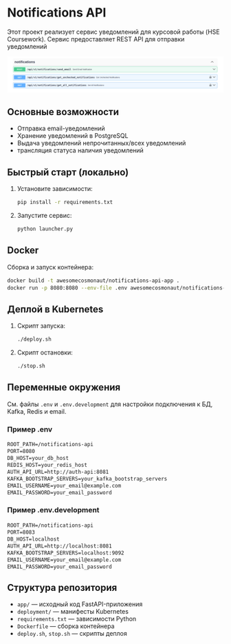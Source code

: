 # Notifications API

Этот проект реализует сервис уведомлений для курсовой работы (HSE Coursework). Сервис предоставляет REST API для отправки уведомлений

![](https://github.com/HSE-COURSEWORK-2025/hse-coursework-notifications-api/blob/master/swagger_demo.png)

## Основные возможности
- Отправка email-уведомлений
- Хранение уведомлений в PostgreSQL
- Выдача уведомлений непрочитанных/всех уведомлений
- трансляция статуса наличия уведомлений


## Быстрый старт (локально)
1. Установите зависимости:
   ```bash
   pip install -r requirements.txt
   ```
2. Запустите сервис:
   ```bash
   python launcher.py
   ```

## Docker
Сборка и запуск контейнера:
```bash
docker build -t awesomecosmonaut/notifications-api-app .
docker run -p 8080:8080 --env-file .env awesomecosmonaut/notifications-api-app
```

## Деплой в Kubernetes
1. Скрипт запуска:
   ```bash
   ./deploy.sh
   ```
2. Скрипт остановки:
   ```bash
   ./stop.sh
   ```

## Переменные окружения
См. файлы `.env` и `.env.development` для настройки подключения к БД, Kafka, Redis и email.

### Пример .env
```env
ROOT_PATH=/notifications-api
PORT=8080
DB_HOST=your_db_host
REDIS_HOST=your_redis_host
AUTH_API_URL=http://auth-api:8081
KAFKA_BOOTSTRAP_SERVERS=your_kafka_bootstrap_servers
EMAIL_USERNAME=your_email@example.com
EMAIL_PASSWORD=your_email_password
```

### Пример .env.development
```env
ROOT_PATH=/notifications-api
PORT=8083
DB_HOST=localhost
AUTH_API_URL=http://localhost:8081
KAFKA_BOOTSTRAP_SERVERS=localhost:9092
EMAIL_USERNAME=your_email@example.com
EMAIL_PASSWORD=your_email_password
```

## Структура репозитория
- `app/` — исходный код FastAPI-приложения
- `deployment/` — манифесты Kubernetes
- `requirements.txt` — зависимости Python
- `Dockerfile` — сборка контейнера
- `deploy.sh`, `stop.sh` — скрипты деплоя
